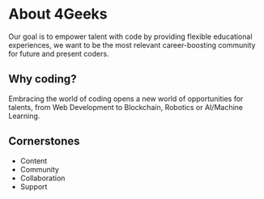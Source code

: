 # About 4Geeks

Our goal is to empower talent with code by providing flexible educational experiences, we want to be the most relevant career-boosting community for future and present coders.

## Why coding?

Embracing the world of coding opens a new world of opportunities for talents, from Web Development to Blockchain, Robotics or AI/Machine Learning.

## Cornerstones

- Content
- Community
- Collaboration
- Support


<before-after 
    before="https://raw.githubusercontent.com/breatheco-de/content/master/src/assets/images/61212ca7-cde0-43c1-8267-a1101a95da2c.png" 
    after="https://visual-engin.com/wp-content/uploads/sites/3/2016/06/reactjs-introduccion-workshop-visual-enginerring.png"
/>
